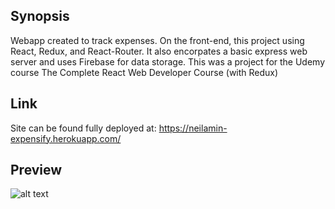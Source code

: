 ## Synopsis

Webapp created to track expenses. On the front-end, this project using React, Redux, and React-Router. It also encorpates a basic express web server and uses Firebase for data storage. This was a project for the Udemy course The Complete React Web Developer Course (with Redux)

## Link

Site can be found fully deployed at: https://neilamin-expensify.herokuapp.com/

## Preview

![alt text](https://s3.amazonaws.com/neilamin.com/img/portfolio/expensify.png)
